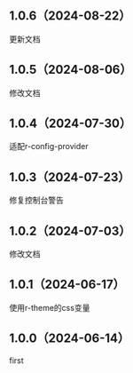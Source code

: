 ## 1.0.6（2024-08-22）
更新文档
## 1.0.5（2024-08-06）
修改文档
## 1.0.4（2024-07-30）
适配r-config-provider
## 1.0.3（2024-07-23）
修复控制台警告
## 1.0.2（2024-07-03）
修改文档
## 1.0.1（2024-06-17）
使用r-theme的css变量
## 1.0.0（2024-06-14）
first
